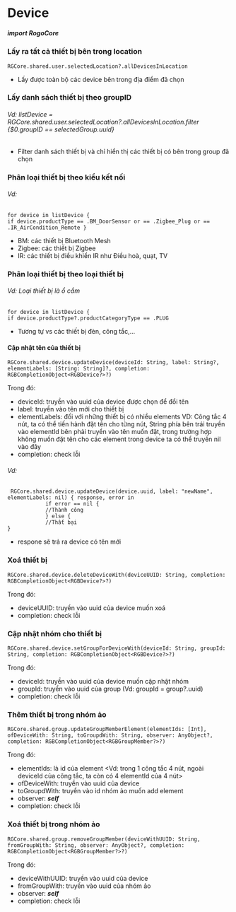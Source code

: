 

# Device

##### import RogoCore

### Lấy ra tất cả thiết bị bên trong location
```
RGCore.shared.user.selectedLocation?.allDevicesInLocation
```
- Lấy được toàn bộ các device bên trong địa điểm đã chọn

### Lấy danh sách thiết bị theo groupID

###### Vd: listDevice = RGCore.shared.user.selectedLocation?.allDevicesInLocation.filter {$0.groupID == selectedGroup.uuid}

- Filter danh sách thiết bị và chỉ hiển thị các thiết bị có bên trong group đã chọn

### Phân loại thiết bị theo kiểu kết nối

###### Vd: 
```
for device in listDevice {
if device.productType == .BM_DoorSensor or == .Zigbee_Plug or == .IR_AirCondition_Remote }
```
- BM: các thiết bị Bluetooth Mesh
- Zigbee: các thiết bị Zigbee
- IR: các thiết bị điều khiển IR như Điều hoà, quạt, TV

### Phân loại thiết bị theo loại thiết bị

###### Vd: Loại thiết bị là ổ cắm
```
for device in listDevice {
if device.productType?.productCategoryType == .PLUG
```
- Tương tự vs các thiết bị đèn, công tắc,...

#### Cập nhật tên của thiết bị
```
RGCore.shared.device.updateDevice(deviceId: String, label: String?, elementLabels: [String: String]?, completion: RGBCompletionObject<RGBDevice?>?)
```
Trong đó:
- deviceId: truyền vào uuid của device được chọn để đổi tên
- label: truyền vào tên mới cho thiết bị
- elementLabels: đối với những thiết bị có nhiều elements VD: Công tắc 4 nút, ta có thể tiến hành đặt tên cho từng nút, String phía bên trái truyền vào elementId bên phải truyền vào tên muốn đặt, trong trường hợp không muốn đặt tên cho các element trong device ta có thể truyền nil vào đây
- completion: check lỗi

###### Vd:
```
 RGCore.shared.device.updateDevice(device.uuid, label: "newName", elementLabels: nil) { response, error in
            if error == nil {
            //Thành công
            } else {
            //Thất bại
}
```
- respone sẽ trả ra device có tên mới

### Xoá thiết bị
```
RGCore.shared.device.deleteDeviceWith(deviceUUID: String, completion: RGBCompletionObject<RGBDevice?>?)
```
Trong đó:
- deviceUUID: truyền vào uuid của device muốn xoá
- completion: check lỗi

### Cập nhật nhóm cho thiết bị
```
RGCore.shared.device.setGroupForDeviceWith(deviceId: String, groupId: String, completion: RGBCompletionObject<RGBDevice?>?)
```
Trong đó:

- deviceId: truyền vào uuid của device muốn cập nhật nhóm
- groupId: truyền vào uuid của group (Vd: groupId = group?.uuid)
- completion: check lỗi

### Thêm thiết bị trong nhóm ảo
```
RGCore.shared.group.updateGroupMemberElement(elementIds: [Int], ofDeviceWith: String, toGroupdWith: String, observer: AnyObject?, completion: RGBCompletionObject<RGBGroupMember?>?)
```
Trong đó: 
- elementIds: là id của element <Vd: trong 1 công tắc 4 nút, ngoài deviceId của công tắc, ta còn có 4 elementId của 4 nút>
- ofDeviceWith: truyền vào uuid của device
- toGroupdWith: truyền vào id nhóm ảo muốn add element
- observer: ***self***
- completion: check lỗi

### Xoá thiết bị trong nhóm ảo
```
RGCore.shared.group.removeGroupMember(deviceWithUUID: String, fromGroupWith: String, observer: AnyObject?, completion: RGBCompletionObject<RGBGroupMember?>?)
```
Trong đó: 
- deviceWithUUID: truyền vào uuid của device
- fromGroupWith: truyền vào uuid của nhóm ảo
- observer: ***self***
- completion: check lỗi


